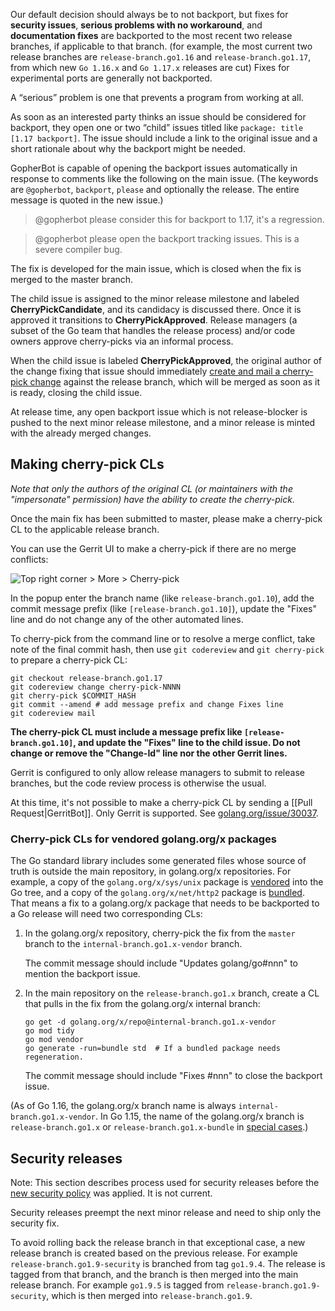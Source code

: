 Our default decision should always be to not backport, but fixes for **security issues**, **serious problems with no workaround**, and **documentation fixes** are backported to the most recent two release branches, if applicable to that branch. (for example, the most current two release branches are `release-branch.go1.16` and `release-branch.go1.17`, from which new `Go 1.16.x` and `Go 1.17.x` releases are cut) Fixes for experimental ports are generally not backported.

A “serious” problem is one that prevents a program from working at all.

As soon as an interested party thinks an issue should be considered for backport, they open one or two “child” issues titled like `package: title [1.17 backport]`. The issue should include a link to the original issue and a short rationale about why the backport might be needed.

GopherBot is capable of opening the backport issues automatically in response to comments like the following on the main issue. (The keywords are `@gopherbot`, `backport`, `please` and optionally the release. The entire message is quoted in the new issue.)

> @gopherbot please consider this for backport to 1.17, it's a regression.

> @gopherbot please open the backport tracking issues. This is a severe compiler bug.

The fix is developed for the main issue, which is closed when the fix is merged to the master branch.

The child issue is assigned to the minor release milestone and labeled **CherryPickCandidate**, and its candidacy is discussed there. Once it is approved it transitions to **CherryPickApproved**. Release managers (a subset of the Go team that handles the release process) and/or code owners approve cherry-picks via an informal process.

When the child issue is labeled **CherryPickApproved**, the original author of the change fixing
that issue should immediately [create and mail a cherry-pick change](#making-cherry-pick-cls) against the release branch, which will be merged as soon as it is ready, closing the child issue.

At release time, any open backport issue which is not release-blocker is pushed to the next minor release milestone, and a minor release is minted with the already merged changes.

## Making cherry-pick CLs

_Note that only the authors of the original CL (or maintainers with the "impersonate" permission) have the ability to create the cherry-pick._

Once the main fix has been submitted to master, please make a cherry-pick CL to the applicable release branch.

You can use the Gerrit UI to make a cherry-pick if there are no merge conflicts:

![Top right corner > More > Cherry-pick](https://user-images.githubusercontent.com/1225294/39773359-dc0c2b3a-52c5-11e8-836a-c518186e0ab3.png)

In the popup enter the branch name (like `release-branch.go1.10`), add the commit message prefix (like `[release-branch.go1.10]`), update the "Fixes" line and do not change any of the other automated lines.

To cherry-pick from the command line or to resolve a merge conflict, take note of the final commit hash, then use `git codereview` and `git cherry-pick` to prepare a cherry-pick CL:

```
git checkout release-branch.go1.17
git codereview change cherry-pick-NNNN
git cherry-pick $COMMIT_HASH
git commit --amend # add message prefix and change Fixes line
git codereview mail
```

**The cherry-pick CL must include a message prefix like `[release-branch.go1.10]`, and update the "Fixes" line to the child issue. Do not change or remove the "Change-Id" line nor the other Gerrit lines.**

Gerrit is configured to only allow release managers to submit to release branches, but the code review process is otherwise the usual.

At this time, it's not possible to make a cherry-pick CL by sending a [[Pull Request|GerritBot]]. Only Gerrit is supported. See [golang.org/issue/30037](https://go.dev/issue/30037).

### Cherry-pick CLs for vendored golang.org/x packages

The Go standard library includes some generated files whose source of truth is outside the main repository, in golang.org/x repositories. For example, a copy of the `golang.org/x/sys/unix` package is [vendored](https://go.googlesource.com/go/+/go1.16/src/cmd/vendor/modules.txt#45) into the Go tree, and a copy of the `golang.org/x/net/http2` package is [bundled](https://go.googlesource.com/go/+/go1.16/src/net/http/http.go#5). That means a fix to a golang.org/x package that needs to be backported to a Go release will need two corresponding CLs:

1. In the golang.org/x repository, cherry-pick the fix from the `master` branch to the `internal-branch.go1.x-vendor` branch.

    The commit message should include "Updates golang/go#nnn" to mention the backport issue.

2. In the main repository on the `release-branch.go1.x` branch, create a CL that pulls in the fix from the golang.org/x internal branch:

    ```
    go get -d golang.org/x/repo@internal-branch.go1.x-vendor
    go mod tidy
    go mod vendor
    go generate -run=bundle std  # If a bundled package needs regeneration.
    ```

    The commit message should include "Fixes #nnn" to close the backport issue.

(As of Go 1.16, the golang.org/x branch name is always `internal-branch.go1.x-vendor`. In Go 1.15, the name of the golang.org/x branch is `release-branch.go1.x` or `release-branch.go1.x-bundle` in [special cases](https://go.dev/cl/305489).)

## Security releases

Note: This section describes process used for security releases before the [new security policy](https://go.dev/issue/44918) was applied. It is not current.

Security releases preempt the next minor release and need to ship only the security fix.

To avoid rolling back the release branch in that exceptional case, a new release branch is created based on the previous release. For example `release-branch.go1.9-security` is branched from tag `go1.9.4`. The release is tagged from that branch, and the branch is then merged into the main release branch. For example `go1.9.5` is tagged from `release-branch.go1.9-security`, which is then merged into `release-branch.go1.9`.

